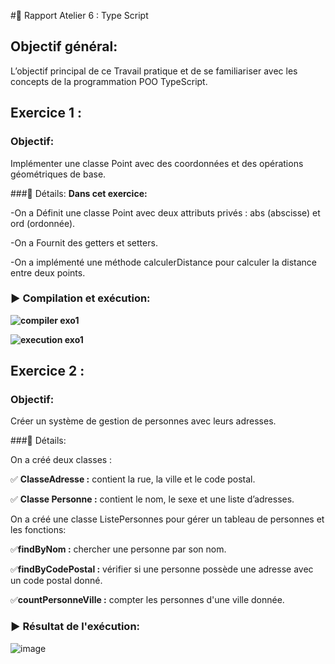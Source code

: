 #📝 Rapport Atelier 6 : Type Script

## Objectif général:
L’objectif principal de ce Travail pratique et de se familiariser avec les concepts de la programmation POO TypeScript.
## Exercice 1 : 

### Objectif:
Implémenter une classe Point avec des coordonnées et des opérations géométriques de base.

###📝 Détails:
**Dans cet exercice:**

-On a Définit une classe Point avec deux attributs privés : abs (abscisse) et ord (ordonnée).

-On a Fournit des getters et setters.

-On a implémenté une méthode calculerDistance pour calculer la distance entre deux points.

### ▶️ Compilation et exécution:
**![compiler exo1](https://github.com/user-attachments/assets/a442034a-7879-441b-afb5-ba593a7499bd)**

**![execution exo1](https://github.com/user-attachments/assets/505ef12e-0a38-4758-ac92-1910d442f521)**


## Exercice 2 : 
### Objectif:
Créer un système de gestion de personnes avec leurs adresses.

###📝 Détails:

On a créé deux classes :

  ✅ **ClasseAdresse :** contient la rue, la ville et le code postal.
 
  ✅ **Classe Personne :** contient le nom, le sexe et une liste d’adresses.
 
On a créé une classe ListePersonnes pour gérer un tableau de personnes et les fonctions:

  ✅**findByNom :** chercher une personne par son nom.

  ✅**findByCodePostal :** vérifier si une personne possède une adresse avec un code postal donné.

  ✅**countPersonneVille :** compter les personnes d'une ville donnée.
### ▶️ Résultat de l'exécution:

![image](https://github.com/user-attachments/assets/4f0b237e-d933-4969-97e7-03d901254011)



